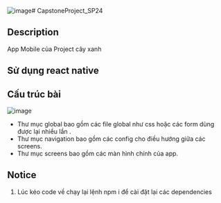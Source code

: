 ![image](https://github.com/quanSadie/CapstoneProject_SP24/assets/108205081/19ea9f03-a56a-4f01-95ed-b5bc4c3ea8f2)# CapstoneProject_SP24

## Description
App Mobile của Project cây xanh

## Sử dụng react native

## Cấu trúc bài
![image](https://github.com/quanSadie/CapstoneProject_SP24/assets/108205081/a29bda29-624e-4a20-9722-bd4298a11f1b)

* Thư mục global bao gồm các file global như css hoặc các form dùng được lại nhiều lần .
* Thư mục navigation bao gồm các config cho điều hướng giữa các screens.
* Thư mục screens bao gồm các màn hình chính của app.

## Notice
1. Lúc kéo code về chạy lại lệnh npm i để cài đặt lại các dependencies 
